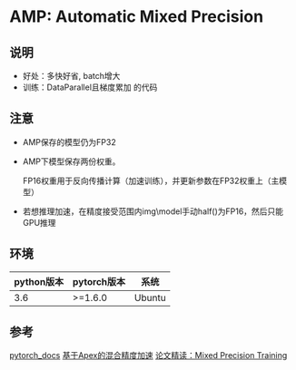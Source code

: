 # AMP: Automatic Mixed Precision

## 说明
- 好处：多快好省, batch增大
- 训练：DataParallel且梯度累加 的代码

## 注意
- AMP保存的模型仍为FP32
- AMP下模型保存两份权重。

    FP16权重用于反向传播计算（加速训练），并更新参数在FP32权重上（主模型）
- 若想推理加速，在精度接受范围内img\model手动half()为FP16，然后只能GPU推理

## 环境

| python版本 | pytorch版本 | 系统   |
|------------|-------------|--------|
| 3.6        | >=1.6.0       | Ubuntu |


## 参考
[pytorch_docs](https://pytorch.org/docs/stable/notes/amp_examples.html)
[基于Apex的混合精度加速](https://zhuanlan.zhihu.com/p/79887894)
[论文精读：Mixed Precision Training](https://zhuanlan.zhihu.com/p/163493798)
